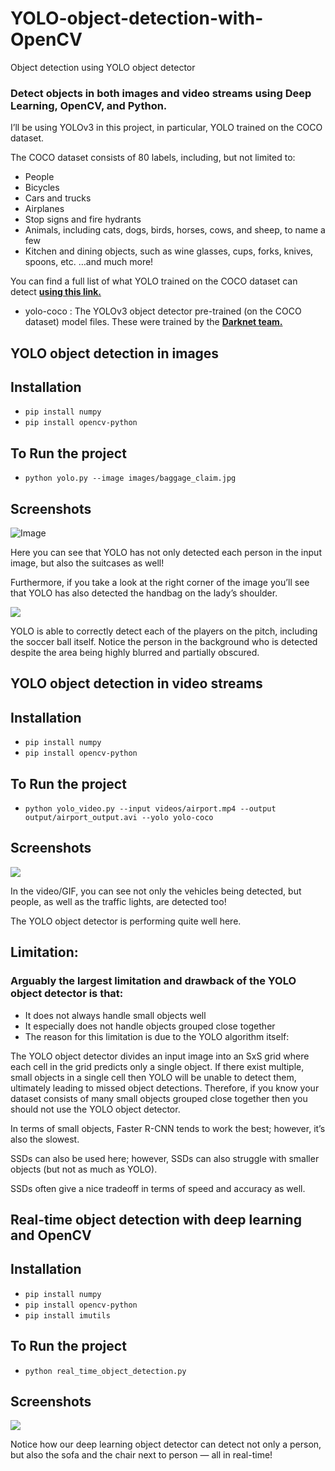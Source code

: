 # YOLO-object-detection-with-OpenCV
Object detection using YOLO object detector

### Detect objects in both images and video streams using Deep Learning, OpenCV, and Python.

I’ll be using YOLOv3 in this project, in particular, YOLO trained on the COCO dataset.

The COCO dataset consists of 80 labels, including, but not limited to:

- People
- Bicycles
- Cars and trucks
- Airplanes
- Stop signs and fire hydrants
- Animals, including cats, dogs, birds, horses, cows, and sheep, to name a few
- Kitchen and dining objects, such as wine glasses, cups, forks, knives, spoons, etc.
…and much more!

You can find a full list of what YOLO trained on the COCO dataset can detect <a href="https://github.com/pjreddie/darknet/blob/master/data/coco.names" target="_blank"><b>using this link.</b></a>

- yolo-coco : The YOLOv3 object detector pre-trained (on the COCO dataset) model files. These were trained by the <a href="https://pjreddie.com/darknet/yolo/" target="_blank"> <b>Darknet team.</b> </a>

## YOLO object detection in images

## Installation

- `pip install numpy`
- `pip install opencv-python`

## To Run the project

- `python yolo.py --image images/baggage_claim.jpg`

## Screenshots
![Image](/Object%20dection%20using%20image/1.png)

Here you can see that YOLO has not only detected each person in the input image, but also the suitcases as well!

Furthermore, if you take a look at the right corner of the image you’ll see that YOLO has also detected the handbag on the lady’s shoulder.

<img src="https://github.com/yash42828/YOLO-object-detection-with-OpenCV/blob/master/Object%20dection%20using%20image/2.png">

YOLO is able to correctly detect each of the players on the pitch, including the soccer ball itself. Notice the person in the background who is detected despite the area being highly blurred and partially obscured.

## YOLO object detection in video streams

## Installation

- `pip install numpy`
- `pip install opencv-python`

## To Run the project

- `python yolo_video.py --input videos/airport.mp4 --output output/airport_output.avi --yolo yolo-coco`

## Screenshots

<img src="https://github.com/yash42828/YOLO-object-detection-with-OpenCV/blob/master/Object%20detection%20using%20video/car.gif">

In the video/GIF, you can see not only the vehicles being detected, but people, as well as the traffic lights, are detected too!

The YOLO object detector is performing quite well here. 

## Limitation:
### Arguably the largest limitation and drawback of the YOLO object detector is that:

- It does not always handle small objects well
- It especially does not handle objects grouped close together
- The reason for this limitation is due to the YOLO algorithm itself:

The YOLO object detector divides an input image into an SxS grid where each cell in the grid predicts only a single object.
If there exist multiple, small objects in a single cell then YOLO will be unable to detect them, ultimately leading to missed object detections.
Therefore, if you know your dataset consists of many small objects grouped close together then you should not use the YOLO object detector.

In terms of small objects, Faster R-CNN tends to work the best; however, it’s also the slowest.

SSDs can also be used here; however, SSDs can also struggle with smaller objects (but not as much as YOLO).

SSDs often give a nice tradeoff in terms of speed and accuracy as well.

## Real-time object detection with deep learning and OpenCV

## Installation

- `pip install numpy`
- `pip install opencv-python`
- `pip install imutils`

## To Run the project

- `python real_time_object_detection.py`

## Screenshots
<img src="https://github.com/yash42828/YOLO-object-detection-with-OpenCV/blob/master/real-time-object-detection/real_time.gif">

Notice how our deep learning object detector can detect not only a person, but also the sofa and the chair next to person — all in real-time!